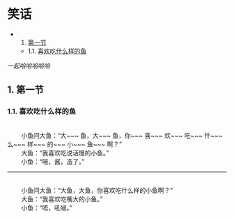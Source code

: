 <h1>笑话</h1> 

* 1. [第一节](#first)
    * 1.1. [喜欢吃什么样的鱼](#firstPOne)
    <!-- * 1.2. [](#firstPTwo) -->
*一起哈哈哈哈哈*

## 1.  <a name='first'></a> 第一节
### 1.1. <a name='firstPOne'></a> 喜欢吃什么样的鱼
<br>&emsp;&emsp; 
小鱼问大鱼：“大~~~ 鱼，大~~~ 鱼，你~~~ 喜~~~ 欢~~~ 吃~~~ 什~~~ 么~~~ 样~~~ 的~~~ 小~~~ 鱼~~~ 啊？”
<br>&emsp;&emsp;
大鱼：“我喜欢吃说话慢的小鱼。”
<br>&emsp;&emsp;
小鱼：“哦，酱，造了。”

---

<br>&emsp;&emsp; 
小鱼问大鱼：“大鱼，大鱼，你喜欢吃什么样的小鱼啊？”
<br>&emsp;&emsp; 
大鱼：“我喜欢吃嘴大的小鱼。”
<br>&emsp;&emsp; 
小鱼：“唔，吼啵。”


<!-- ### 1.2. <a name='firstPTwo'></a>

<br>&emsp;&emsp;
<br>&emsp;&emsp; 
<br>&emsp;&emsp; 
<br>&emsp;&emsp; 
<br>&emsp;&emsp; 
<br>&emsp;&emsp; 
<br>&emsp;&emsp; 
<br>&emsp;&emsp;  -->
